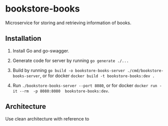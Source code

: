 # bookstore-books

Microservice for storing and retrieving information of books.

## Installation

1. Install Go and go-swagger.

2. Generate code for server by running `go generate ./...`

3. Build by running `go build -o bookstore-books-server ./cmd/bookstore-books-server`, or for docker `docker build -t bookstore-books:dev .`

4. Run `./bookstore-books-server --port 8080`, or for docker `docker run -it --rm  -p 8080:8080  bookstore-books:dev`. 

## Architecture

Use clean architecture with reference to [](https://github.com/bxcodec/go-clean-arch)